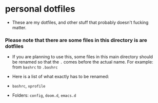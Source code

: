 # personal dotfiles
- These are my dotfiles, and other stuff that probably doesn't fucking matter.

### Please note that there are some files in this directory is are dotfiles

- If you are planning to use this, some files in this main directory should be renamed so that the `.` comes before the actual name. For example: from `bashrc` to `.bashrc`

- Here is a list of what exactly has to be renamed:

- `bashrc`, `xprofile`

- Folders: `config`, `doom.d`, `emacs.d`
